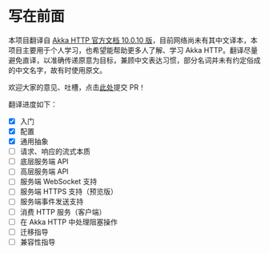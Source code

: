 # 写在前面

本项目翻译自 [Akka HTTP 官方文档 10.0.10 版](http://doc.akka.io/docs/akka-http/current/scala/http/)，目前网络尚未有其中文译本，本项目主要用于个人学习，也希望能帮助更多人了解、学习 Akka HTTP。翻译尽量避免直译，以准确传递原意为目标，兼顾中文表达习惯，部分名词并未有约定俗成的中文名字，故有时使用原文。

欢迎大家的意见、吐槽，点击[此处](https://github.com/satansk/akka-http-docs)提交 PR！

翻译进度如下：

- [x] 入门
- [x] 配置
- [x] 通用抽象
- [ ] 请求、响应的流式本质
- [ ] 底层服务端 API
- [ ] 高层服务端 API
- [ ] 服务端 WebSocket 支持
- [ ] 服务端 HTTPS 支持（预览版）
- [ ] 服务端事件发送支持
- [ ] 消费 HTTP 服务（客户端）
- [ ] 在 Akka HTTP 中处理阻塞操作
- [ ] 迁移指导
- [ ] 兼容性指导
